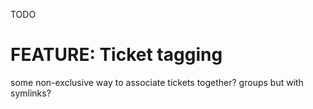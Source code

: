 TODO
# FEATURE: Ticket tagging
some non-exclusive way to associate tickets together? groups but with symlinks?
